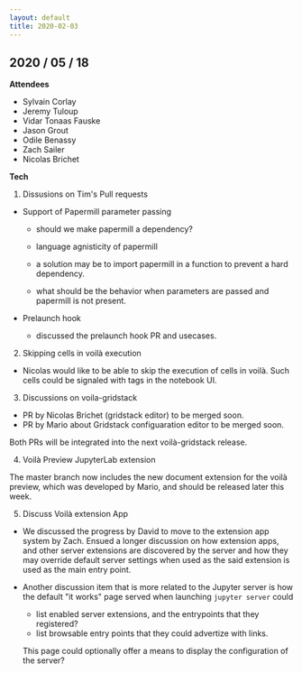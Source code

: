 ```yaml
---
layout: default
title: 2020-02-03
---
```


## 2020 / 05 / 18

**Attendees**

- Sylvain Corlay
- Jeremy Tuloup
- Vidar Tonaas Fauske
- Jason Grout
- Odile Benassy
- Zach Sailer
- Nicolas Brichet

**Tech**

1. Dissusions on Tim's Pull requests

 - Support of Papermill parameter passing

     - should we make papermill a dependency?
     - language agnisticity of papermill

     - a solution may be to import papermill in a function to prevent a hard dependency.
     - what should be the behavior when parameters are passed and papermill is not present.

 - Prelaunch hook

     - discussed the prelaunch hook PR and usecases.

2. Skipping cells in voilà execution

 - Nicolas would like to be able to skip the execution of cells in voilà. Such cells could be signaled with tags in the notebook UI.

3. Discussions on voila-gridstack

 - PR by Nicolas Brichet (gridstack editor) to be merged soon.
 - PR by Mario about Gridstack configuaration editor to be merged soon.

Both PRs will be integrated into the next voilà-gridstack release.

4. Voilà Preview JupyterLab extension

The master branch now includes the new document extension for the voilà preview, which was developed by Mario, and should be released later this week.

5. Discuss Voilà extension App

- We discussed the progress by David to move to the extension app system by Zach. Ensued a longer discussion on how extension apps, and other server extensions are discovered by the server and how they may override default server settings when used as the said extension is used as the main entry point.

- Another discussion item that is more related to the Jupyter server is how the default "it works" page served when launching `jupyter server` could

  - list enabled server extensions, and the entrypoints that they registered?
  - list browsable entry points that they could advertize with links.

  This page could optionally offer a means to display the configuration of the server?
